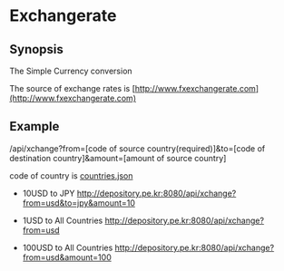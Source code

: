 

# Exchangerate


## Synopsis

The Simple Currency conversion

The source of exchange rates is [http://www.fxexchangerate.com](http://www.fxexchangerate.com)

## Example

/api/xchange?from=[code of source country(required)]&to=[code of destination country]&amount=[amount of source country]

code of country is [countries.json](https://github.com/jh-kim/exchange-rate/blob/master/app/countries.json)

* 10USD to JPY
http://depository.pe.kr:8080/api/xchange?from=usd&to=jpy&amount=10

* 1USD to All Countries
http://depository.pe.kr:8080/api/xchange?from=usd

* 100USD to All Countries
http://depository.pe.kr:8080/api/xchange?from=usd&amount=100

